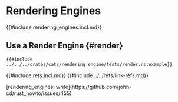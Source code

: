 # Rendering Engines

{{#include rendering_engines.incl.md}}

## Use a Render Engine {#render}

```rust,editable
{{#include ../../../crates/cats/rendering_engine/tests/render.rs:example}}
```

{{#include refs.incl.md}}
{{#include ../../refs/link-refs.md}}

<div class="hidden">
[rendering_engines: write](https://github.com/john-cd/rust_howto/issues/455)
</div>
